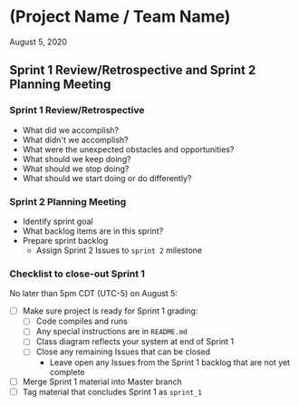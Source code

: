 #   (Project Name / Team Name)

August 5, 2020

## Sprint 1 Review/Retrospective and Sprint 2 Planning Meeting

### Sprint 1 Review/Retrospective

-   What did we accomplish?
-   What didn't we accomplish?
-   What were the unexpected obstacles and opportunities?
-   What should we keep doing?
-   What should we stop doing?
-   What should we start doing or do differently?

### Sprint 2 Planning Meeting

-   Identify sprint goal
-   What backlog items are in this sprint?
-   Prepare sprint backlog
    -   Assign Sprint 2 Issues to `sprint 2` milestone

### Checklist to close-out Sprint 1

No later than 5pm CDT (UTC-5) on August 5:

-   [ ] Make sure project is ready for Sprint 1 grading:
    -   [ ] Code compiles and runs
    -   [ ] Any special instructions are in `README.md`
    -   [ ] Class diagram reflects your system at end of Sprint 1
    -   [ ] Close any remaining Issues that can be closed
        -   Leave open any Issues from the Sprint 1 backlog that
            are not yet complete
-   [ ] Merge Sprint 1 material into Master branch
-   [ ] Tag material that concludes Sprint 1 as `sprint_1`
